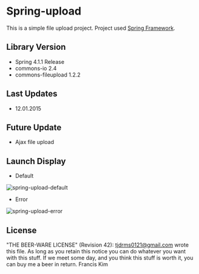 # Spring-upload

This is a simple file upload project. Project used [Spring Framework](https://spring.io/).

## Library Version

- Spring 4.1.1 Release
- commons-io 2.4
- commons-fileupload 1.2.2

## Last Updates

- 12.01.2015

## Future Update

- Ajax file upload

## Launch Display

- Default

![spring-upload-default](https://cloud.githubusercontent.com/assets/3794501/5698601/2a27981e-9a54-11e4-9627-5a0eeb260856.png)

- Error

![spring-upload-error](https://cloud.githubusercontent.com/assets/3794501/5698602/2a27a534-9a54-11e4-9d7c-e2d3096f33ec.png)

## License

 "THE BEER-WARE LICENSE" (Revision 42):
 <tjdrms0121@gmail.com> wrote this file.  As long as you retain this notice you
 can do whatever you want with this stuff. If we meet some day, and you think
 this stuff is worth it, you can buy me a beer in return. Francis Kim
 
